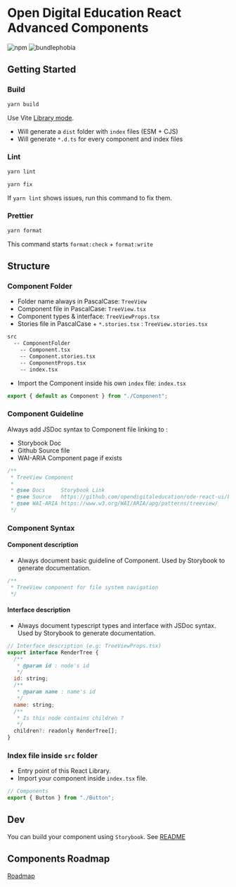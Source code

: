 # Open Digital Education React Advanced Components

![npm](https://img.shields.io/npm/v/@ode-react-ui/advanced?style=flat-square)
![bundlephobia](https://img.shields.io/bundlephobia/min/@ode-react-ui/advanced?style=flat-square)

## Getting Started

### Build

```bash
yarn build
```

Use Vite [Library mode](https://vitejs.dev/guide/build.html#library-mode).

- Will generate a `dist` folder with `index` files (ESM + CJS)
- Will generate `*.d.ts` for every component and index files

### Lint

```bash
yarn lint
```

```bash
yarn fix
```

If `yarn lint` shows issues, run this command to fix them.

### Prettier

```bash
yarn format
```

This command starts `format:check` + `format:write`

## Structure

### Component Folder

- Folder name always in PascalCase: `TreeView`
- Component file in PascalCase: `TreeView.tsx`
- Component types & interface: `TreeViewProps.tsx`
- Stories file in PascalCase + `*.stories.tsx` : `TreeView.stories.tsx`

```bash
src
  -- ComponentFolder
    -- Component.tsx
    -- Component.stories.tsx
    -- ComponentProps.tsx
    -- index.tsx
```

- Import the Component inside his own `index` file: `index.tsx`

```jsx
export { default as Component } from "./Component";
```

### Component Guideline

Always add JSDoc syntax to Component file linking to :

- Storybook Doc
- Github Source file
- WAI-ARIA Component page if exists

```jsx
/**
 * TreeView Component
 *
 * @see Docs     Storybook Link
 * @see Source   https://github.com/opendigitaleducation/ode-react-ui/blob/master/packages/core/src/TreeView/TreeView.tsx
 * @see WAI-ARIA https://www.w3.org/WAI/ARIA/apg/patterns/treeview/
 */
```

### Component Syntax

#### Component description

- Always document basic guideline of Component. Used by Storybook to generate documentation.

```jsx
/**
 * TreeView component for file system navigation
 */
```

#### Interface description

- Always document typescript types and interface with JSDoc syntax. Used by Storybook to generate documentation.

```jsx
// Interface description (e.g: TreeViewProps.tsx)
export interface RenderTree {
  /**
   * @param id : node's id
   */
  id: string;
  /**
   * @param name : name's id
   */
  name: string;
  /**
   * Is this node contains children ?
   */
  children?: readonly RenderTree[];
}
```

### Index file inside `src` folder

- Entry point of this React Library.
- Import your component inside `index.tsx` file.

```jsx
// Components
export { Button } from "./Button";
```

## Dev

You can build your component using `Storybook`. See [README](../../apps/docs/README.md)

## Components Roadmap

[Roadmap](ROADMAP.md)
